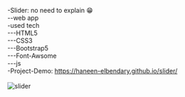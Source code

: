 -Slider: no need to explain 😁<br>
--web app<br>
-used tech<br>
---HTML5<br>
---CSS3<br>
---Bootstrap5<br>
---Font-Awsome<br>
---js<br>
-Project-Demo: https://haneen-elbendary.github.io/slider/<br><br>
![slider](https://github.com/user-attachments/assets/73eb713e-a726-4bb7-9c7c-664cf9e7af92)
